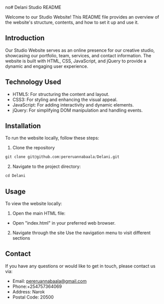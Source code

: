 no# Delani Studio README

Welcome to our Studio Website! This README file provides an overview of the website's structure, contents, and how to set it up and use it.

## Introduction

Our Studio Website serves as an online presence for our creative studio, showcasing our portfolio, team, services, and contact information. The website is built with HTML, CSS, JavaScript, and jQuery to provide a dynamic and engaging user experience.

## Technology Used

- HTML5: For structuring the content and layout.
- CSS3: For styling and enhancing the visual appeal.
- JavaScript: For adding interactivity and dynamic elements.
- jQuery: For simplifying DOM manipulation and handling events.

## Installation

To run the website locally, follow these steps:

1. Clone the repository
```python
git clone git@github.com:pereruannabaala/Delani.git
```
2. Navigate to the project directory:
```python
cd Delani
```

## Usage

To view the website locally:

1. Open the main HTML file:
- Open "index.html" in your preferred web browser.
2. Navigate through the site
Use the navigation menu to visit different sections

## Contact
If you have any questions or would like to get in touch, please contact us via:

- Email: pereruannabaala@gmail.com
- Phone:+254757364069
- Address: Narok
- Postal Code: 20500
